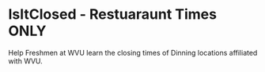# IsItClosed - Restuaraunt Times ONLY
Help Freshmen at WVU learn the closing times of Dinning locations affiliated with WVU.

